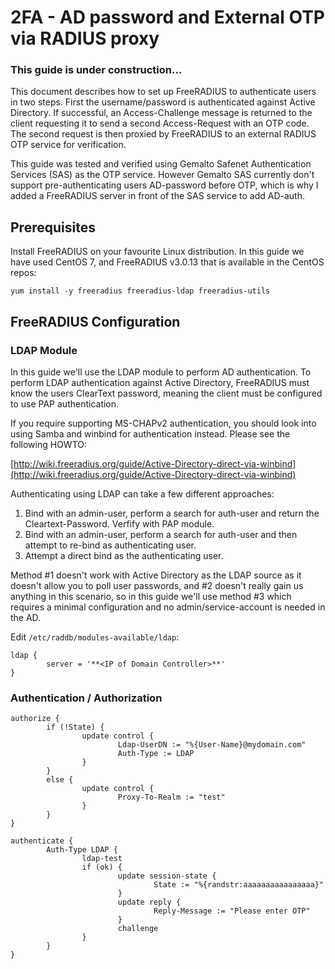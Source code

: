 # 2FA - AD password and External OTP via RADIUS proxy

### This guide is under construction...

This document describes how to set up FreeRADIUS to authenticate users in two steps. First the username/password is authenticated against Active Directory. If successful, an Access-Challenge message is returned to the client requesting it to send a second Access-Request with an OTP code. The second request is then proxied by FreeRADIUS to an external RADIUS OTP service for verification.

This guide was tested and verified using Gemalto Safenet Authentication Services (SAS) as the OTP service. However Gemalto SAS currently don't support pre-authenticating users AD-password before OTP, which is why I added a FreeRADIUS server in front of the SAS service to add AD-auth.

## Prerequisites

Install FreeRADIUS on your favourite Linux distribution. In this guide we have used CentOS 7, and FreeRADIUS v3.0.13 that is available in the CentOS repos:

```text
yum install -y freeradius freeradius-ldap freeradius-utils
```

## FreeRADIUS Configuration

### LDAP Module

In this guide we'll use the LDAP module to perform AD authentication. To perform LDAP authentication against Active Directory, FreeRADIUS must know the users ClearText password, meaning the client must be configured to use PAP authentication. 

If you require supporting MS-CHAPv2 authentication, you should look into using Samba and winbind for authentication instead. Please see the following HOWTO:

[http://wiki.freeradius.org/guide/Active-Directory-direct-via-winbind](http://wiki.freeradius.org/guide/Active-Directory-direct-via-winbind)

Authenticating using LDAP can take a few different approaches:

1. Bind with an admin-user, perform a search for auth-user and return the Cleartext-Password. Verfify with PAP module.
2. Bind with an admin-user, perform a search for auth-user and then attempt to re-bind as authenticating user.
3. Attempt a direct bind as the authenticating user.

Method #1 doesn't work with Active Directory as the LDAP source as it doesn't allow you to poll user passwords, and #2 doesn't really gain us anything in this scenario, so in this guide we'll use method #3 which requires a minimal configuration and no admin/service-account is needed in the AD.

Edit `/etc/raddb/modules-available/ldap`:

```text
ldap {
        server = '**<IP of Domain Controller>**'
}
```


### Authentication / Authorization
```text 
authorize {
        if (!State) {
                update control {
                        Ldap-UserDN := "%{User-Name}@mydomain.com"
                        Auth-Type := LDAP
                }
        }
        else {
                update control {
                        Proxy-To-Realm := "test"
                }
        }
}

authenticate {
        Auth-Type LDAP {
                ldap-test
                if (ok) {
                        update session-state {
                                State := "%{randstr:aaaaaaaaaaaaaaaa}"
                        }
                        update reply {
                                Reply-Message := "Please enter OTP"
                        }
                        challenge
                }
        }
}

```